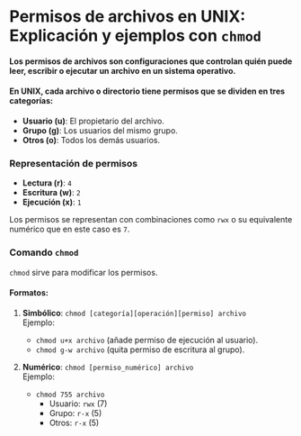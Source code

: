 # Permisos de archivos en UNIX: Explicación y ejemplos con `chmod`

#### Los permisos de archivos son configuraciones que controlan quién puede leer, escribir o ejecutar un archivo en un sistema operativo.

#### En UNIX, cada archivo o directorio tiene permisos que se dividen en tres categorías:  
- **Usuario (u)**: El propietario del archivo.  
- **Grupo (g)**: Los usuarios del mismo grupo.  
- **Otros (o)**: Todos los demás usuarios.

### Representación de permisos
- **Lectura (r)**: `4`
- **Escritura (w)**: `2`
- **Ejecución (x)**: `1`

Los permisos se representan con combinaciones como `rwx` o su equivalente numérico que en este caso es `7`.

### Comando `chmod`
`chmod` sirve para modificar los permisos.

#### Formatos:
1. **Simbólico**: `chmod [categoría][operación][permiso] archivo`  
   Ejemplo:  
   - `chmod u+x archivo` (añade permiso de ejecución al usuario).  
   - `chmod g-w archivo` (quita permiso de escritura al grupo).

2. **Numérico**: `chmod [permiso_numérico] archivo`  
   Ejemplo:  
   - `chmod 755 archivo`  
     - Usuario: `rwx` (7)  
     - Grupo: `r-x` (5)  
     - Otros: `r-x` (5)

